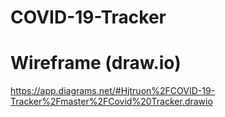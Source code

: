 # COVID-19-Tracker


# Wireframe (draw.io)
https://app.diagrams.net/#Hjtruon%2FCOVID-19-Tracker%2Fmaster%2FCovid%20Tracker.drawio
